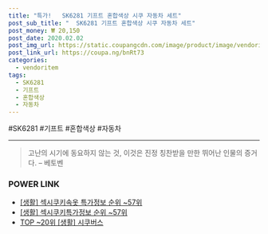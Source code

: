 ```yaml
--- 
title: "특가!   SK6281 기프트 혼합색상 시쿠 자동차 세트" 
post_sub_title: "  SK6281 기프트 혼합색상 시쿠 자동차 세트" 
post_money: ₩ 20,150 
post_date: 2020.02.02 
post_img_url: https://static.coupangcdn.com/image/product/image/vendoritem/2016/01/15/3009569673/4543b05e-744b-449b-ae2b-edca49a46ed0.jpg 
post_link_url: https://coupa.ng/bnRt73 
categories: 
  - vendoritem 
tags: 
  - SK6281 
  - 기프트 
  - 혼합색상 
  - 자동차 
--- 
```

  #SK6281 #기프트 #혼합색상 #자동차 
<hr> 

> 고난의 시기에 동요하지 않는 것, 이것은 진정 칭찬받을 만한 뛰어난 인물의 증거다. – 베토벤 


### POWER LINK

* <a href="https://blog.naver.com/sakai111/221777279822" target="_blank"> [생활] 섹시쿠키속옷 특가정보 순위 ~57위</a>
* <a href="https://blog.naver.com/fasyy4321/221774537439" target="_blank"> [생활] 섹시쿠키특가정보 순위 ~57위</a>
* <a href="https://blog.naver.com/an0733/221793165198" target="_blank"> TOP ~20위 [생활] 시쿠버스</a>
